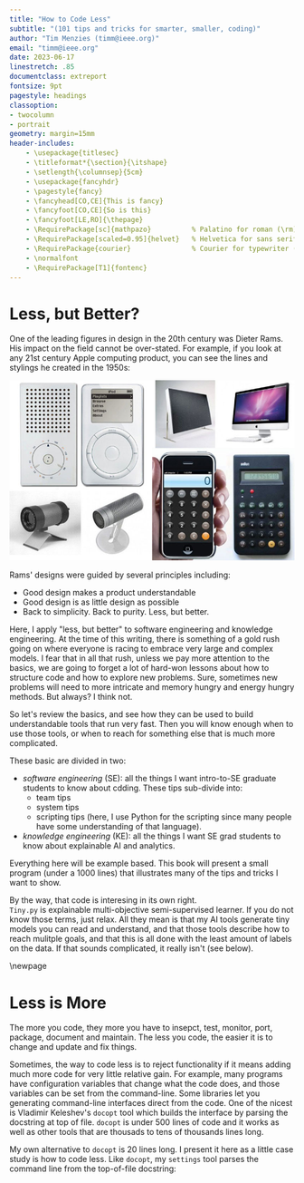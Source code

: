 ```yaml
---
title: "How to Code Less"
subtitle: "(101 tips and tricks for smarter, smaller, coding)"
author: "Tim Menzies (timm@ieee.org)"
email: "timm@ieee.org"
date: 2023-06-17
linestretch: .85
documentclass: extreport
fontsize: 9pt
pagestyle: headings
classoption:
- twocolumn
- portrait
geometry: margin=15mm
header-includes:
    - \usepackage{titlesec}
    - \titleformat*{\section}{\itshape}
    - \setlength{\columnsep}{5cm}
    - \usepackage{fancyhdr}
    - \pagestyle{fancy}
    - \fancyhead[CO,CE]{This is fancy}
    - \fancyfoot[CO,CE]{So is this}
    - \fancyfoot[LE,RO]{\thepage}
    - \RequirePackage[sc]{mathpazo}          % Palatino for roman (\rm)
    - \RequirePackage[scaled=0.95]{helvet}   % Helvetica for sans serif (\sf)
    - \RequirePackage{courier}               % Courier for typewriter (\tt)
    - \normalfont
    - \RequirePackage[T1]{fontenc}
---
```


# Less, but Better?


One of the leading figures in design in the 20th century
was Dieter Rams. His impact on the field cannot be over-stated.
For example, if you look at any 21st century Apple computing
product, you can see the lines and stylings he created in the 1950s:

![](rams.jpg)

Rams' designs were guided by several principles including:

- Good design makes a product understandable
- Good design is as little design as possible
- Back to simplicity. Back to purity. Less, but better.

Here, I apply "less, but better" to software engineering and knowledge engineering.
At the time of this writing, there is something of a gold rush going on where 
everyone is racing to embrace very large and complex models.  I fear that in all
that rush, unless we pay more attention to the basics, we are going to forget
a lot of hard-won lessons about how to structure code and how to explore new problems.
Sure, sometimes new problems will need to more intricate and memory hungry and energy
hungry methods. But always? I think not. 

So let's review the basics, and see how they can be used to build understandable
tools that run very fast. Then you will know enough when to use those tools, or
when to reach for something else that is much more complicated.

These basic are divided in two:

- _software engineering_ (SE): all the things I want intro-to-SE graduate students to know
  about cdding. These tips sub-divide into:
  - team tips
  - system tips
  - scripting tips (here, I use Python for the scripting since many people have some
    understanding of that language).
 - _knowledge engineering_ (KE): all the things I want SE grad students to know about
   explainable AI and analytics.

Everything here will be example based. 
This book will present a small program (under a 1000 lines)
that illustrates many of the tips and tricks I want to show. 

By the way, that code is interesing in its own right.  
`Tiny.py` is 
 explainable multi-objective semi-supervised learner.
If you do not know those terms, just relax. All they mean is that my AI tools
generate tiny models you can read and understand, and that those tools
describe how to reach mulitple goals, and that this is all done with the least
amount of labels on the data. If that sounds complicated, it really isn't
(see below).

\newpage 

# Less is More

The more you code, they more you have to insepct, test, monitor, port, package,
document
and maintain. The less you code, the easier it is to change and update and
fix things. 

Sometimes, the way to code less is to reject functionality
if it means adding much more code for very little relative gain.
For example, many programs have configuration variables that change what the code
does, and those variables can be set from the command-line. 
Some 
libraries let you generating command-line interfaces
direct from the code. One of the nicest is Vladimir Keleshev's
`docopt` tool which builds the interface by parsing  the docstring at top of file.
`docopt` is under 500 lines of code and it works as well as other tools
that are thousads to tens of thousands lines long.

My own alternative to `docopt` is 20 lines long. I present it here as a little
case study is how to code less. Like `docopt`, my `settings` tool parses the
command line from the top-of-file docstring:

